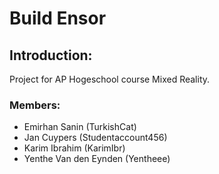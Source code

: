 # Build Ensor

## Introduction:

Project for AP Hogeschool course Mixed Reality.

### Members:

- Emirhan Sanin (TurkishCat)
- Jan Cuypers (Studentaccount456)
- Karim Ibrahim (KarimIbr)
- Yenthe Van den Eynden (Yentheee)